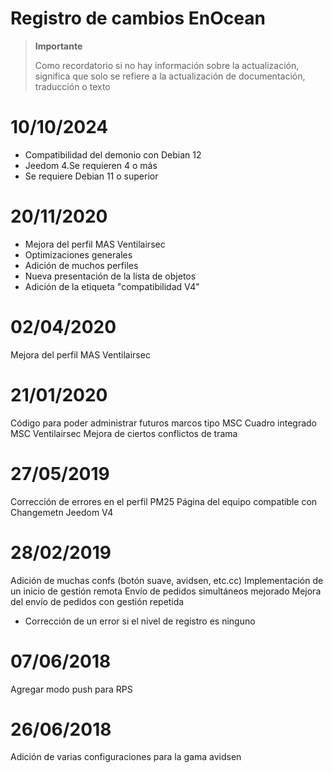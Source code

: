 # Registro de cambios EnOcean

>**Importante**
>
>Como recordatorio si no hay información sobre la actualización, significa que solo se refiere a la actualización de documentación, traducción o texto

# 10/10/2024

- Compatibilidad del demonio con Debian 12
- Jeedom 4.Se requieren 4 o más
- Se requiere Debian 11 o superior

# 20/11/2020

- Mejora del perfil MAS Ventilairsec
- Optimizaciones generales
- Adición de muchos perfiles
- Nueva presentación de la lista de objetos
- Adición de la etiqueta "compatibilidad V4"

# 02/04/2020

Mejora del perfil MAS Ventilairsec

# 21/01/2020

Código para poder administrar futuros marcos tipo MSC
Cuadro integrado MSC Ventilairsec
Mejora de ciertos conflictos de trama

# 27/05/2019

Corrección de errores en el perfil PM25
Página del equipo compatible con Changemetn Jeedom V4

# 28/02/2019

Adición de muchas confs (botón suave, avidsen, etc.cc)
Implementación de un inicio de gestión remota
Envío de pedidos simultáneos mejorado
Mejora del envío de pedidos con gestión repetida

- Corrección de un error si el nivel de registro es ninguno

# 07/06/2018

Agregar modo push para RPS

# 26/06/2018

Adición de varias configuraciones para la gama avidsen
